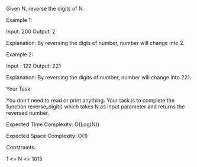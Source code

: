 Given N,  reverse the digits of N.
 

Example 1:

Input: 200
Output: 2

Explanation: By reversing the digts of 
number, number will change into 2.

Example 2:

Input : 122
Output: 221

Explanation: By reversing the digits of 
number, number will change into 221.
 

Your Task:

You don't need to read or print anything. 
Your task is to complete the function 
reverse_digit() which takes N as input 
parameter and returns the reversed number.
 

Expected Time Complexity: O(Log(N))

Expected Space Complexity: O(1)
 

Constraints:

1 <= N <= 1015
